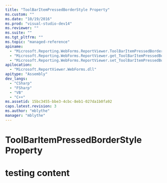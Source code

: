 ```yaml
---
title: "ToolBarItemPressedBorderStyle Property"
ms.custom: ""
ms.date: "10/19/2016"
ms.prod: "visual-studio-dev14"
ms.reviewer: ""
ms.suite: ""
ms.tgt_pltfrm: ""
ms.topic: "managed-reference"
apiname: 
  - "Microsoft.Reporting.WebForms.ReportViewer.ToolBarItemPressedBorderStyle"
  - "Microsoft.Reporting.WebForms.ReportViewer.get_ToolBarItemPressedBorderStyle"
  - "Microsoft.Reporting.WebForms.ReportViewer.set_ToolBarItemPressedBorderStyle"
apilocation: 
  - "Microsoft.ReportViewer.WebForms.dll"
apitype: "Assembly"
dev_langs: 
  - "CSharp"
  - "FSharp"
  - "VB"
  - "C++"
ms.assetid: 15bc3455-bbe3-4cbc-8eb1-027da1b0fa92
caps.latest.revision: 3
ms.author: "mblythe"
manager: "mblythe"
---
```

# ToolBarItemPressedBorderStyle Property
# testing content
